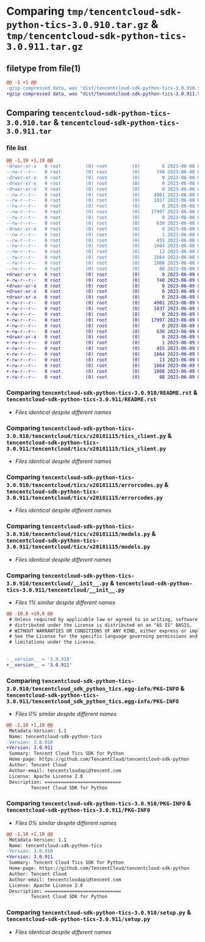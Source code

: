 # Comparing `tmp/tencentcloud-sdk-python-tics-3.0.910.tar.gz` & `tmp/tencentcloud-sdk-python-tics-3.0.911.tar.gz`

## filetype from file(1)

```diff
@@ -1 +1 @@
-gzip compressed data, was "dist/tencentcloud-sdk-python-tics-3.0.910.tar", last modified: Thu Jun  8 09:22:43 2023, max compression
+gzip compressed data, was "dist/tencentcloud-sdk-python-tics-3.0.911.tar", last modified: Fri Jun  9 02:29:21 2023, max compression
```

## Comparing `tencentcloud-sdk-python-tics-3.0.910.tar` & `tencentcloud-sdk-python-tics-3.0.911.tar`

### file list

```diff
@@ -1,19 +1,19 @@
-drwxr-xr-x   0 root         (0) root         (0)        0 2023-06-08 09:22:43.000000 tencentcloud-sdk-python-tics-3.0.910/
--rw-r--r--   0 root         (0) root         (0)      740 2023-06-08 09:22:42.000000 tencentcloud-sdk-python-tics-3.0.910/README.rst
-drwxr-xr-x   0 root         (0) root         (0)        0 2023-06-08 09:22:43.000000 tencentcloud-sdk-python-tics-3.0.910/tencentcloud/
-drwxr-xr-x   0 root         (0) root         (0)        0 2023-06-08 09:22:43.000000 tencentcloud-sdk-python-tics-3.0.910/tencentcloud/tics/
-drwxr-xr-x   0 root         (0) root         (0)        0 2023-06-08 09:22:43.000000 tencentcloud-sdk-python-tics-3.0.910/tencentcloud/tics/v20181115/
--rw-r--r--   0 root         (0) root         (0)     4901 2023-06-08 09:22:42.000000 tencentcloud-sdk-python-tics-3.0.910/tencentcloud/tics/v20181115/tics_client.py
--rw-r--r--   0 root         (0) root         (0)     1037 2023-06-08 09:22:42.000000 tencentcloud-sdk-python-tics-3.0.910/tencentcloud/tics/v20181115/errorcodes.py
--rw-r--r--   0 root         (0) root         (0)        0 2023-06-08 09:22:42.000000 tencentcloud-sdk-python-tics-3.0.910/tencentcloud/tics/v20181115/__init__.py
--rw-r--r--   0 root         (0) root         (0)    17997 2023-06-08 09:22:42.000000 tencentcloud-sdk-python-tics-3.0.910/tencentcloud/tics/v20181115/models.py
--rw-r--r--   0 root         (0) root         (0)        0 2023-06-08 09:22:42.000000 tencentcloud-sdk-python-tics-3.0.910/tencentcloud/tics/__init__.py
--rw-r--r--   0 root         (0) root         (0)      630 2023-06-08 09:22:42.000000 tencentcloud-sdk-python-tics-3.0.910/tencentcloud/__init__.py
-drwxr-xr-x   0 root         (0) root         (0)        0 2023-06-08 09:22:43.000000 tencentcloud-sdk-python-tics-3.0.910/tencentcloud_sdk_python_tics.egg-info/
--rw-r--r--   0 root         (0) root         (0)        1 2023-06-08 09:22:43.000000 tencentcloud-sdk-python-tics-3.0.910/tencentcloud_sdk_python_tics.egg-info/dependency_links.txt
--rw-r--r--   0 root         (0) root         (0)      455 2023-06-08 09:22:43.000000 tencentcloud-sdk-python-tics-3.0.910/tencentcloud_sdk_python_tics.egg-info/SOURCES.txt
--rw-r--r--   0 root         (0) root         (0)     1664 2023-06-08 09:22:43.000000 tencentcloud-sdk-python-tics-3.0.910/tencentcloud_sdk_python_tics.egg-info/PKG-INFO
--rw-r--r--   0 root         (0) root         (0)       13 2023-06-08 09:22:43.000000 tencentcloud-sdk-python-tics-3.0.910/tencentcloud_sdk_python_tics.egg-info/top_level.txt
--rw-r--r--   0 root         (0) root         (0)     1664 2023-06-08 09:22:43.000000 tencentcloud-sdk-python-tics-3.0.910/PKG-INFO
--rw-r--r--   0 root         (0) root         (0)     1008 2023-06-08 09:22:42.000000 tencentcloud-sdk-python-tics-3.0.910/setup.py
--rw-r--r--   0 root         (0) root         (0)       88 2023-06-08 09:22:43.000000 tencentcloud-sdk-python-tics-3.0.910/setup.cfg
+drwxr-xr-x   0 root         (0) root         (0)        0 2023-06-09 02:29:21.000000 tencentcloud-sdk-python-tics-3.0.911/
+-rw-r--r--   0 root         (0) root         (0)      740 2023-06-09 02:29:21.000000 tencentcloud-sdk-python-tics-3.0.911/README.rst
+drwxr-xr-x   0 root         (0) root         (0)        0 2023-06-09 02:29:21.000000 tencentcloud-sdk-python-tics-3.0.911/tencentcloud/
+drwxr-xr-x   0 root         (0) root         (0)        0 2023-06-09 02:29:21.000000 tencentcloud-sdk-python-tics-3.0.911/tencentcloud/tics/
+drwxr-xr-x   0 root         (0) root         (0)        0 2023-06-09 02:29:21.000000 tencentcloud-sdk-python-tics-3.0.911/tencentcloud/tics/v20181115/
+-rw-r--r--   0 root         (0) root         (0)     4901 2023-06-09 02:29:21.000000 tencentcloud-sdk-python-tics-3.0.911/tencentcloud/tics/v20181115/tics_client.py
+-rw-r--r--   0 root         (0) root         (0)     1037 2023-06-09 02:29:21.000000 tencentcloud-sdk-python-tics-3.0.911/tencentcloud/tics/v20181115/errorcodes.py
+-rw-r--r--   0 root         (0) root         (0)        0 2023-06-09 02:29:21.000000 tencentcloud-sdk-python-tics-3.0.911/tencentcloud/tics/v20181115/__init__.py
+-rw-r--r--   0 root         (0) root         (0)    17997 2023-06-09 02:29:21.000000 tencentcloud-sdk-python-tics-3.0.911/tencentcloud/tics/v20181115/models.py
+-rw-r--r--   0 root         (0) root         (0)        0 2023-06-09 02:29:21.000000 tencentcloud-sdk-python-tics-3.0.911/tencentcloud/tics/__init__.py
+-rw-r--r--   0 root         (0) root         (0)      630 2023-06-09 02:29:21.000000 tencentcloud-sdk-python-tics-3.0.911/tencentcloud/__init__.py
+drwxr-xr-x   0 root         (0) root         (0)        0 2023-06-09 02:29:21.000000 tencentcloud-sdk-python-tics-3.0.911/tencentcloud_sdk_python_tics.egg-info/
+-rw-r--r--   0 root         (0) root         (0)        1 2023-06-09 02:29:21.000000 tencentcloud-sdk-python-tics-3.0.911/tencentcloud_sdk_python_tics.egg-info/dependency_links.txt
+-rw-r--r--   0 root         (0) root         (0)      455 2023-06-09 02:29:21.000000 tencentcloud-sdk-python-tics-3.0.911/tencentcloud_sdk_python_tics.egg-info/SOURCES.txt
+-rw-r--r--   0 root         (0) root         (0)     1664 2023-06-09 02:29:21.000000 tencentcloud-sdk-python-tics-3.0.911/tencentcloud_sdk_python_tics.egg-info/PKG-INFO
+-rw-r--r--   0 root         (0) root         (0)       13 2023-06-09 02:29:21.000000 tencentcloud-sdk-python-tics-3.0.911/tencentcloud_sdk_python_tics.egg-info/top_level.txt
+-rw-r--r--   0 root         (0) root         (0)     1664 2023-06-09 02:29:21.000000 tencentcloud-sdk-python-tics-3.0.911/PKG-INFO
+-rw-r--r--   0 root         (0) root         (0)     1008 2023-06-09 02:29:21.000000 tencentcloud-sdk-python-tics-3.0.911/setup.py
+-rw-r--r--   0 root         (0) root         (0)       88 2023-06-09 02:29:21.000000 tencentcloud-sdk-python-tics-3.0.911/setup.cfg
```

### Comparing `tencentcloud-sdk-python-tics-3.0.910/README.rst` & `tencentcloud-sdk-python-tics-3.0.911/README.rst`

 * *Files identical despite different names*

### Comparing `tencentcloud-sdk-python-tics-3.0.910/tencentcloud/tics/v20181115/tics_client.py` & `tencentcloud-sdk-python-tics-3.0.911/tencentcloud/tics/v20181115/tics_client.py`

 * *Files identical despite different names*

### Comparing `tencentcloud-sdk-python-tics-3.0.910/tencentcloud/tics/v20181115/errorcodes.py` & `tencentcloud-sdk-python-tics-3.0.911/tencentcloud/tics/v20181115/errorcodes.py`

 * *Files identical despite different names*

### Comparing `tencentcloud-sdk-python-tics-3.0.910/tencentcloud/tics/v20181115/models.py` & `tencentcloud-sdk-python-tics-3.0.911/tencentcloud/tics/v20181115/models.py`

 * *Files identical despite different names*

### Comparing `tencentcloud-sdk-python-tics-3.0.910/tencentcloud/__init__.py` & `tencentcloud-sdk-python-tics-3.0.911/tencentcloud/__init__.py`

 * *Files 1% similar despite different names*

```diff
@@ -10,8 +10,8 @@
 # Unless required by applicable law or agreed to in writing, software
 # distributed under the License is distributed on an "AS IS" BASIS,
 # WITHOUT WARRANTIES OR CONDITIONS OF ANY KIND, either express or implied.
 # See the License for the specific language governing permissions and
 # limitations under the License.
 
 
-__version__ = '3.0.910'
+__version__ = '3.0.911'
```

### Comparing `tencentcloud-sdk-python-tics-3.0.910/tencentcloud_sdk_python_tics.egg-info/PKG-INFO` & `tencentcloud-sdk-python-tics-3.0.911/tencentcloud_sdk_python_tics.egg-info/PKG-INFO`

 * *Files 0% similar despite different names*

```diff
@@ -1,10 +1,10 @@
 Metadata-Version: 1.1
 Name: tencentcloud-sdk-python-tics
-Version: 3.0.910
+Version: 3.0.911
 Summary: Tencent Cloud Tics SDK for Python
 Home-page: https://github.com/TencentCloud/tencentcloud-sdk-python
 Author: Tencent Cloud
 Author-email: tencentcloudapi@tencent.com
 License: Apache License 2.0
 Description: ============================
         Tencent Cloud SDK for Python
```

### Comparing `tencentcloud-sdk-python-tics-3.0.910/PKG-INFO` & `tencentcloud-sdk-python-tics-3.0.911/PKG-INFO`

 * *Files 0% similar despite different names*

```diff
@@ -1,10 +1,10 @@
 Metadata-Version: 1.1
 Name: tencentcloud-sdk-python-tics
-Version: 3.0.910
+Version: 3.0.911
 Summary: Tencent Cloud Tics SDK for Python
 Home-page: https://github.com/TencentCloud/tencentcloud-sdk-python
 Author: Tencent Cloud
 Author-email: tencentcloudapi@tencent.com
 License: Apache License 2.0
 Description: ============================
         Tencent Cloud SDK for Python
```

### Comparing `tencentcloud-sdk-python-tics-3.0.910/setup.py` & `tencentcloud-sdk-python-tics-3.0.911/setup.py`

 * *Files identical despite different names*

